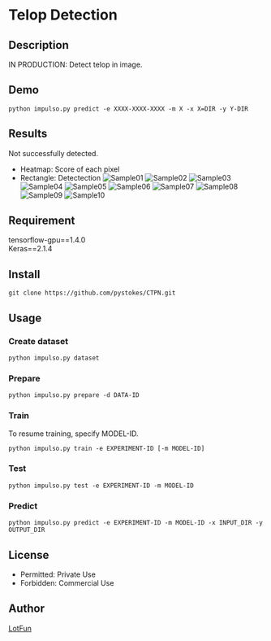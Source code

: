 # __Telop Detection__

## Description
IN PRODUCTION: Detect telop in image.

## Demo
```
python impulso.py predict -e XXXX-XXXX-XXXX -m X -x X=DIR -y Y-DIR
```

## Results
Not successfully detected.  
- Heatmap: Score of each pixel
- Rectangle: Detectection
![Sample01](https://github.com/pystokes/CTPN/blob/master/tmp/output/figures/sample01.jpg)
![Sample02](https://github.com/pystokes/CTPN/blob/master/tmp/output/figures/sample02.jpg)
![Sample03](https://github.com/pystokes/CTPN/blob/master/tmp/output/figures/sample03.jpg)
![Sample04](https://github.com/pystokes/CTPN/blob/master/tmp/output/figures/sample04.jpg)
![Sample05](https://github.com/pystokes/CTPN/blob/master/tmp/output/figures/sample05.jpg)
![Sample06](https://github.com/pystokes/CTPN/blob/master/tmp/output/figures/sample06.jpg)
![Sample07](https://github.com/pystokes/CTPN/blob/master/tmp/output/figures/sample07.jpg)
![Sample08](https://github.com/pystokes/CTPN/blob/master/tmp/output/figures/sample08.jpg)
![Sample09](https://github.com/pystokes/CTPN/blob/master/tmp/output/figures/sample09.jpg)
![Sample10](https://github.com/pystokes/CTPN/blob/master/tmp/output/figures/sample10.jpg)

## Requirement
tensorflow-gpu==1.4.0  
Keras==2.1.4  

## Install
```
git clone https://github.com/pystokes/CTPN.git
```

## Usage
### Create dataset
```
python impulso.py dataset
```

### Prepare
```
python impulso.py prepare -d DATA-ID
```

### Train
To resume training, specify MODEL-ID.
```
python impulso.py train -e EXPERIMENT-ID [-m MODEL-ID]
```

### Test
```
python impulso.py test -e EXPERIMENT-ID -m MODEL-ID
```

### Predict
```
python impulso.py predict -e EXPERIMENT-ID -m MODEL-ID -x INPUT_DIR -y OUTPUT_DIR
```

## License
- Permitted: Private Use  
- Forbidden: Commercial Use  

## Author
[LotFun](https://github.com/pystokes)
